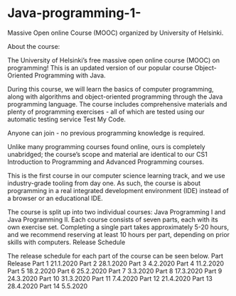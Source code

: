 # Java-programming-1-
Massive Open online Course (MOOC) organized by University of Helsinki.


About the course:

The University of Helsinki’s free massive open online course (MOOC) on programming! This is an updated version of our popular course Object-Oriented Programming with Java.

During this course, we will learn the basics of computer programming, along with algorithms and object-oriented programming through the Java programming language. 
The course includes comprehensive materials and plenty of programming exercises - all of which are tested using our automatic testing service Test My Code.

Anyone can join - no previous programming knowledge is required.

Unlike many programming courses found online, ours is completely unabridged; the course’s scope and material are identical to our CS1 Introduction to Programming and Advanced Programming courses.

This is the first course in our computer science learning track, and we use industry-grade tooling from day one. 
As such, the course is about programming in a real integrated development environment (IDE) instead of a browser or an educational IDE.



The course is split up into two individual courses: Java Programming I and Java Programming II. Each course consists of seven parts, each with its own exercise set. Completing a single part takes approximately 5-20 hours, and we recommend reserving at least 10 hours per part, depending on prior skills with computers.
Release Schedule

The release schedule for each part of the course can be seen below.
Part 	Release
Part 1 	21.1.2020
Part 2 	28.1.2020
Part 3 	4.2.2020
Part 4 	11.2.2020
Part 5 	18.2.2020
Part 6 	25.2.2020
Part 7 	3.3.2020
Part 8 	17.3.2020
Part 9 	24.3.2020
Part 10 	31.3.2020
Part 11 	7.4.2020
Part 12 	21.4.2020
Part 13 	28.4.2020
Part 14 	5.5.2020

